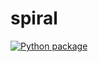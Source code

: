 # spiral

[![Python package](https://github.com/vcu-chfauerbach/spiral/actions/workflows/pytest.yml/badge.svg)](https://github.com/vcu-stricklercb/spiral/actions/workflows/pytest.yml)


